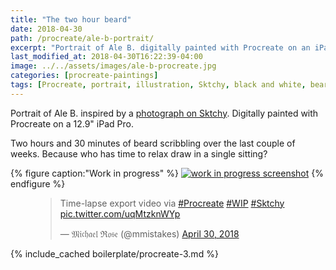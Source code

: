 ```yaml
---
title: "The two hour beard"
date: 2018-04-30
path: /procreate/ale-b-portrait/
excerpt: "Portrait of Ale B. digitally painted with Procreate on an iPad."
last_modified_at: 2018-04-30T16:22:39-04:00
image: ../../assets/images/ale-b-procreate.jpg
categories: [procreate-paintings]
tags: [Procreate, portrait, illustration, Sktchy, black and white, beard, time lapse]
---
```


Portrait of Ale B. inspired by a [photograph on Sktchy](https://sktchy.com/pGkOfH). Digitally painted with Procreate on a 12.9" iPad Pro.

Two hours and 30 minutes of beard scribbling over the last couple of weeks. Because who has time to relax draw in a single sitting?

{% figure caption:"Work in progress" %}
[![work in progress screenshot](../../assets/images/ale-b-progress-1.jpg)](../../assets/images/ale-b-progress-1-lg.jpg)
{% endfigure %}

<figure>
  <blockquote class="twitter-tweet" data-conversation="none" data-lang="en"><p lang="en" dir="ltr">Time-lapse export video via <a href="https://twitter.com/hashtag/Procreate?src=hash&amp;ref_src=twsrc%5Etfw">#Procreate</a> <a href="https://twitter.com/hashtag/WIP?src=hash&amp;ref_src=twsrc%5Etfw">#WIP</a> <a href="https://twitter.com/hashtag/Sktchy?src=hash&amp;ref_src=twsrc%5Etfw">#Sktchy</a> <a href="https://t.co/uqMtzknWYp">pic.twitter.com/uqMtzknWYp</a></p>&mdash; 𝔐𝔦𝔠𝔥𝔞𝔢𝔩 ℜ𝔬𝔰𝔢 (@mmistakes) <a href="https://twitter.com/mmistakes/status/990746870380195840?ref_src=twsrc%5Etfw">April 30, 2018</a></blockquote>
  <script async src="https://platform.twitter.com/widgets.js" charset="utf-8"></script>
</figure>

{% include_cached boilerplate/procreate-3.md %}
